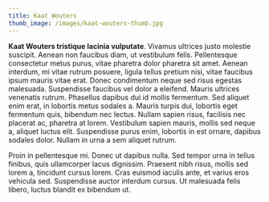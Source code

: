 ```yaml
---
title: Kaat Wouters
thumb_image: /images/kaat-wouters-thumb.jpg
---
```

**Kaat Wouters tristique lacinia vulputate**. Vivamus ultrices justo molestie suscipit. Aenean non faucibus diam, ut vestibulum felis. Pellentesque consectetur metus purus, vitae pharetra dolor pharetra sit amet. Aenean interdum, mi vitae rutrum posuere, ligula tellus pretium nisi, vitae faucibus ipsum mauris vitae erat. Donec condimentum neque sed risus egestas malesuada. Suspendisse faucibus vel dolor a eleifend. Mauris ultrices venenatis rutrum. Phasellus dapibus dui id mollis fermentum. Sed aliquet enim erat, in lobortis metus sodales a. Mauris turpis dui, lobortis eget fermentum quis, bibendum nec lectus. Nullam sapien risus, facilisis nec placerat ac, pharetra at lorem. Vestibulum sapien mauris, mollis sed neque a, aliquet luctus elit. Suspendisse purus enim, lobortis in est ornare, dapibus sodales dolor. Nullam in urna a sem aliquet rutrum.

Proin in pellentesque mi. Donec ut dapibus nulla. Sed tempor urna in tellus finibus, quis ullamcorper lacus dignissim. Praesent nibh risus, mollis sed lorem a, tincidunt cursus lorem. Cras euismod iaculis ante, et varius eros vehicula sed. Suspendisse auctor interdum cursus. Ut malesuada felis libero, luctus blandit ex bibendum ut.